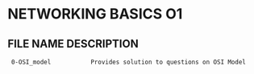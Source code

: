 #        NETWORKING BASICS O1

##   FILE NAME             DESCRIPTION

     0-OSI_model           Provides solution to questions on OSI Model

